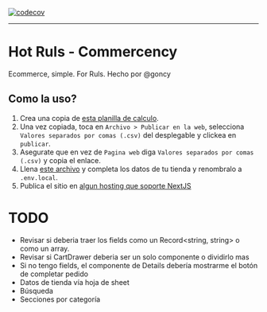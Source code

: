 [![codecov](https://codecov.io/gh/goncy/commercency/branch/main/graph/badge.svg?token=XiTcCI2c18)](https://codecov.io/gh/goncy/commercency)

---

# Hot Ruls - Commercency

Ecommerce, simple. For Ruls. Hecho por @goncy

## Como la uso?

1. Crea una copia de [esta planilla de calculo](https://docs.google.com/spreadsheets/d/1Q_mDN1w88zE1vDasru-f3D6kxZAynUC1s253yLmjE7M/edit?usp=sharing).
2. Una vez copiada, toca en `Archivo > Publicar en la web`, selecciona `Valores separados por comas (.csv)` del desplegable y clickea en `publicar`.
3. Asegurate que en vez de `Pagina web` diga `Valores separados por comas (.csv)` y copia el enlace.
4. Llena [este archivo](./.env.example) y completa los datos de tu tienda y renombralo a `.env.local`.
5. Publica el sitio en [algun hosting que soporte NextJS](https://vercel.com)

# TODO

- Revisar si deberia traer los fields como un Record<string, string> o como un array.
- Revisar si CartDrawer deberia ser un solo componente o dividirlo mas
- Si no tengo fields, el componente de Details debería mostrarme el botón de completar pedido
- Datos de tienda vía hoja de sheet
- Búsqueda
- Secciones por categoría
